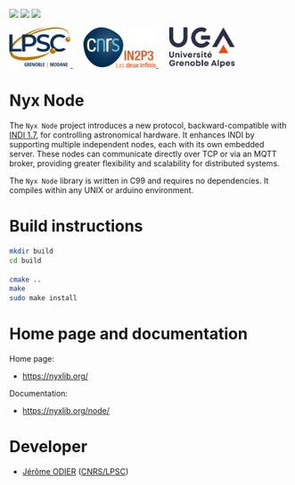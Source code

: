 [![][Build Status img]][Build Status]
[![][License_mongoose img]][License_mongoose]
[![][License_arduino img]][License_arduino]

<a href="https://lpsc.in2p3.fr/" target="_blank">
	<img src="./images/logo_lpsc.svg" alt="LPSC" height="72" />
</a>
&nbsp;&nbsp;&nbsp;&nbsp;
<a href="https://www.in2p3.fr/" target="_blank">
	<img src="./images/logo_in2p3.svg" alt="IN2P3" height="72" />
</a>
&nbsp;&nbsp;&nbsp;&nbsp;
<a href="https://www.univ-grenoble-alpes.fr/" target="_blank">
	<img src="./images/logo_uga.svg" alt="UGA" height="72" />
</a>

# Nyx Node

The `Nyx Node` project introduces a new protocol, backward-compatible with [INDI 1.7](./spec/INDI.pdf), for controlling
astronomical hardware. It enhances INDI by supporting multiple independent nodes, each with its own embedded server.
These nodes can communicate directly over TCP or via an MQTT broker, providing greater flexibility and scalability for
distributed systems.

The `Nyx Node` library is written in C99 and requires no dependencies. It compiles within any UNIX or arduino
environment.

# Build instructions

```bash
mkdir build
cd build

cmake ..
make
sudo make install
```

# Home page and documentation

Home page:
* https://nyxlib.org/

Documentation:
* https://nyxlib.org/node/

Developer
=========

* [Jérôme ODIER](https://annuaire.in2p3.fr/4121-4467/jerome-odier) ([CNRS/LPSC](http://lpsc.in2p3.fr/))

[Build Status]:https://gitlab.in2p3.fr/lpsc-kid/nyx-node/-/commits/main
[Build Status img]:https://gitlab.in2p3.fr/lpsc-kid/nyx-node/badges/main/pipeline.svg

[License_mongoose]:https://www.gnu.org/licenses/gpl-2.0.txt
[License_mongoose img]:https://img.shields.io/badge/license-GPL_2.0_only_(mongoose_layer)-blue.svg

[License_arduino]:https://www.gnu.org/licenses/lgpl-3.0.txt
[License_arduino img]:https://img.shields.io/badge/license-LGPL_3.0_or_later_(arduino_layer)-blue.svg
